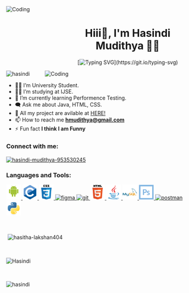 <img align="left" alt="Coding" width="150" height="150" src="https://media.giphy.com/media/anywqD5u93KuCtpPfH/giphy.gif">
<br>
<h1 align="center">Hiii👋, I'm Hasindi Mudithya 👩‍💻</h1>

<div align="center"> 
  
[![Typing SVG](https://readme-typing-svg.herokuapp.com?font=poppins&size=25&duration=4000&color=ebbd34&background=EB00FF00&center=true&vCenter=true&width=600&lines=I'm++Full++Stack++developer++From++Sri++Lanka...;Software+Designer...;Developer...;UI%2FUX++Designer...;Photographer...)](https://git.io/typing-svg)
</div>

<img align="right" alt="Coding" width="400" src="https://media.giphy.com/media/rqd9R3yaDy16a8kDC1/giphy.gif">

<p align="left"> <img src="https://komarev.com/ghpvc/?username=hasindi&label=Profile%20views&color=0e75b6&style=flat" alt="hasindi" /> </p>

- 👩‍🎓 I’m University Student. 
- 👩‍💻 I’m studying at IJSE. 
- 🌱 I’m currently learning Performence Testing.
- 🗨️ Ask me about Java, HTML, CSS.
- 👯 All my project are avilable at [HERE!](https://github.com/Hasindi)
- 📫 How to reach me **hmudithya@gmail.com**
- ⚡ Fun fact **I think I am Funny**

<h3 align="left">Connect with me:</h3>
<p align="left">
<a href="https://linkedin.com/in/hasindi-mudithya-953530245" target="blank"><img align="center" src="https://raw.githubusercontent.com/rahuldkjain/github-profile-readme-generator/master/src/images/icons/Social/linked-in-alt.svg" alt="hasindi-mudithya-953530245" height="30" width="40" /></a>
</p>

<h3 align="left">Languages and Tools:</h3>
<p align="left"> <a href="https://developer.android.com" target="_blank" rel="noreferrer"> <img src="https://raw.githubusercontent.com/devicons/devicon/master/icons/android/android-original-wordmark.svg" alt="android" width="40" height="40"/> </a> <a href="https://www.cprogramming.com/" target="_blank" rel="noreferrer"> <img src="https://raw.githubusercontent.com/devicons/devicon/master/icons/c/c-original.svg" alt="c" width="40" height="40"/> </a> <a href="https://www.w3schools.com/css/" target="_blank" rel="noreferrer"> <img src="https://raw.githubusercontent.com/devicons/devicon/master/icons/css3/css3-original-wordmark.svg" alt="css3" width="40" height="40"/> </a> <a href="https://www.figma.com/" target="_blank" rel="noreferrer"> <img src="https://www.vectorlogo.zone/logos/figma/figma-icon.svg" alt="figma" width="40" height="40"/> </a> <a href="https://git-scm.com/" target="_blank" rel="noreferrer"> <img src="https://www.vectorlogo.zone/logos/git-scm/git-scm-icon.svg" alt="git" width="40" height="40"/> </a> <a href="https://www.w3.org/html/" target="_blank" rel="noreferrer"> <img src="https://raw.githubusercontent.com/devicons/devicon/master/icons/html5/html5-original-wordmark.svg" alt="html5" width="40" height="40"/> </a> <a href="https://www.java.com" target="_blank" rel="noreferrer"> <img src="https://raw.githubusercontent.com/devicons/devicon/master/icons/java/java-original.svg" alt="java" width="40" height="40"/> </a> <a href="https://www.mysql.com/" target="_blank" rel="noreferrer"> <img src="https://raw.githubusercontent.com/devicons/devicon/master/icons/mysql/mysql-original-wordmark.svg" alt="mysql" width="40" height="40"/> </a> <a href="https://www.photoshop.com/en" target="_blank" rel="noreferrer"> <img src="https://raw.githubusercontent.com/devicons/devicon/master/icons/photoshop/photoshop-line.svg" alt="photoshop" width="40" height="40"/> </a> <a href="https://postman.com" target="_blank" rel="noreferrer"> <img src="https://www.vectorlogo.zone/logos/getpostman/getpostman-icon.svg" alt="postman" width="40" height="40"/> </a> <a href="https://www.python.org" target="_blank" rel="noreferrer"> <img src="https://raw.githubusercontent.com/devicons/devicon/master/icons/python/python-original.svg" alt="python" width="40" height="40"/> </a> </p>
<br>

<p>&nbsp;<img align="center" src="https://github-readme-stats.vercel.app/api?username=hasitha-lakshan404&show_icons=true&locale=en&layout=compact&theme=vision-friendly-dark" alt="hasitha-lakshan404" /></p><br>

<!-- <p><img align="left" src="https://github-readme-stats.vercel.app/api/top-langs?username=Hasindi&show_icons=true&locale=en&layout=compact" alt="Hasindi" /></p>  older one with light theam --> 

<p><img align="center" src="https://github-readme-stats.vercel.app/api/top-langs?username=Hasindi&show_icons=true&locale=en&layout=compact&theme=vision-friendly-dark" alt="Hasindi" /></p><br>

<p><img align="center" src="https://github-readme-streak-stats.herokuapp.com/?user=hasindi&show_icons=true&locale=en&layout=compact&theme=vision-friendly-dark" alt="hasindi" /></p>
